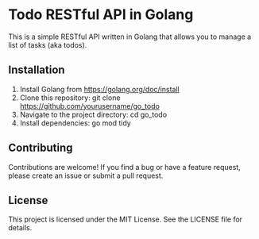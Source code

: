 # Todo RESTful API in Golang

This is a simple RESTful API written in Golang that allows you to manage a list of tasks (aka todos).

## Installation
1. Install Golang from https://golang.org/doc/install
2. Clone this repository: git clone https://github.com/yourusername/go_todo
3. Navigate to the project directory: cd go_todo
4. Install dependencies: go mod tidy

## Contributing
Contributions are welcome! If you find a bug or have a feature request, please create an issue or submit a pull request.

## License
This project is licensed under the MIT License. See the LICENSE file for details.
